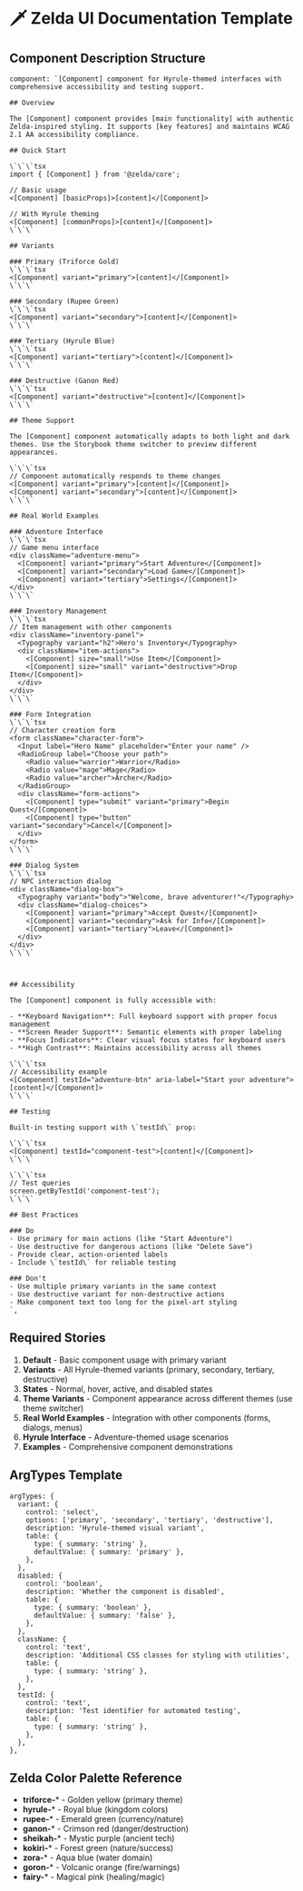 # 🗡️ Zelda UI Documentation Template

## Component Description Structure

```tsx
component: `[Component] component for Hyrule-themed interfaces with comprehensive accessibility and testing support.

## Overview

The [Component] component provides [main functionality] with authentic Zelda-inspired styling. It supports [key features] and maintains WCAG 2.1 AA accessibility compliance.

## Quick Start

\`\`\`tsx
import { [Component] } from '@zelda/core';

// Basic usage
<[Component] [basicProps]>[content]</[Component]>

// With Hyrule theming
<[Component] [commonProps]>[content]</[Component]>
\`\`\`

## Variants

### Primary (Triforce Gold)
\`\`\`tsx
<[Component] variant="primary">[content]</[Component]>
\`\`\`

### Secondary (Rupee Green)
\`\`\`tsx
<[Component] variant="secondary">[content]</[Component]>
\`\`\`

### Tertiary (Hyrule Blue)
\`\`\`tsx
<[Component] variant="tertiary">[content]</[Component]>
\`\`\`

### Destructive (Ganon Red)
\`\`\`tsx
<[Component] variant="destructive">[content]</[Component]>
\`\`\`

## Theme Support

The [Component] component automatically adapts to both light and dark themes. Use the Storybook theme switcher to preview different appearances.

\`\`\`tsx
// Component automatically responds to theme changes
<[Component] variant="primary">[content]</[Component]>
<[Component] variant="secondary">[content]</[Component]>
\`\`\`

## Real World Examples

### Adventure Interface
\`\`\`tsx
// Game menu interface
<div className="adventure-menu">
  <[Component] variant="primary">Start Adventure</[Component]>
  <[Component] variant="secondary">Load Game</[Component]>
  <[Component] variant="tertiary">Settings</[Component]>
</div>
\`\`\`

### Inventory Management
\`\`\`tsx
// Item management with other components
<div className="inventory-panel">
  <Typography variant="h2">Hero's Inventory</Typography>
  <div className="item-actions">
    <[Component] size="small">Use Item</[Component]>
    <[Component] size="small" variant="destructive">Drop Item</[Component]>
  </div>
</div>
\`\`\`

### Form Integration
\`\`\`tsx
// Character creation form
<form className="character-form">
  <Input label="Hero Name" placeholder="Enter your name" />
  <RadioGroup label="Choose your path">
    <Radio value="warrior">Warrior</Radio>
    <Radio value="mage">Mage</Radio>
    <Radio value="archer">Archer</Radio>
  </RadioGroup>
  <div className="form-actions">
    <[Component] type="submit" variant="primary">Begin Quest</[Component]>
    <[Component] type="button" variant="secondary">Cancel</[Component]>
  </div>
</form>
\`\`\`

### Dialog System
\`\`\`tsx
// NPC interaction dialog
<div className="dialog-box">
  <Typography variant="body">"Welcome, brave adventurer!"</Typography>
  <div className="dialog-choices">
    <[Component] variant="primary">Accept Quest</[Component]>
    <[Component] variant="secondary">Ask for Info</[Component]>
    <[Component] variant="tertiary">Leave</[Component]>
  </div>
</div>
\`\`\`



## Accessibility

The [Component] component is fully accessible with:

- **Keyboard Navigation**: Full keyboard support with proper focus management
- **Screen Reader Support**: Semantic elements with proper labeling
- **Focus Indicators**: Clear visual focus states for keyboard users
- **High Contrast**: Maintains accessibility across all themes

\`\`\`tsx
// Accessibility example
<[Component] testId="adventure-btn" aria-label="Start your adventure">[content]</[Component]>
\`\`\`

## Testing

Built-in testing support with \`testId\` prop:

\`\`\`tsx
<[Component] testId="component-test">[content]</[Component]>
\`\`\`

\`\`\`tsx
// Test queries
screen.getByTestId('component-test');
\`\`\`

## Best Practices

### Do
- Use primary for main actions (like "Start Adventure")
- Use destructive for dangerous actions (like "Delete Save")
- Provide clear, action-oriented labels
- Include \`testId\` for reliable testing

### Don't
- Use multiple primary variants in the same context
- Use destructive variant for non-destructive actions
- Make component text too long for the pixel-art styling
`,
```

## Required Stories

1. **Default** - Basic component usage with primary variant
2. **Variants** - All Hyrule-themed variants (primary, secondary, tertiary, destructive)
3. **States** - Normal, hover, active, and disabled states
4. **Theme Variants** - Component appearance across different themes (use theme switcher)
5. **Real World Examples** - Integration with other components (forms, dialogs, menus)
6. **Hyrule Interface** - Adventure-themed usage scenarios
7. **Examples** - Comprehensive component demonstrations

## ArgTypes Template

```tsx
argTypes: {
  variant: {
    control: 'select',
    options: ['primary', 'secondary', 'tertiary', 'destructive'],
    description: 'Hyrule-themed visual variant',
    table: {
      type: { summary: 'string' },
      defaultValue: { summary: 'primary' },
    },
  },
  disabled: {
    control: 'boolean',
    description: 'Whether the component is disabled',
    table: {
      type: { summary: 'boolean' },
      defaultValue: { summary: 'false' },
    },
  },
  className: {
    control: 'text',
    description: 'Additional CSS classes for styling with utilities',
    table: {
      type: { summary: 'string' },
    },
  },
  testId: {
    control: 'text',
    description: 'Test identifier for automated testing',
    table: {
      type: { summary: 'string' },
    },
  },
},
```

## Zelda Color Palette Reference

- **triforce-*** - Golden yellow (primary theme)
- **hyrule-*** - Royal blue (kingdom colors)
- **rupee-*** - Emerald green (currency/nature)
- **ganon-*** - Crimson red (danger/destruction)
- **sheikah-*** - Mystic purple (ancient tech)
- **kokiri-*** - Forest green (nature/success)
- **zora-*** - Aqua blue (water domain)
- **goron-*** - Volcanic orange (fire/warnings)
- **fairy-*** - Magical pink (healing/magic)
